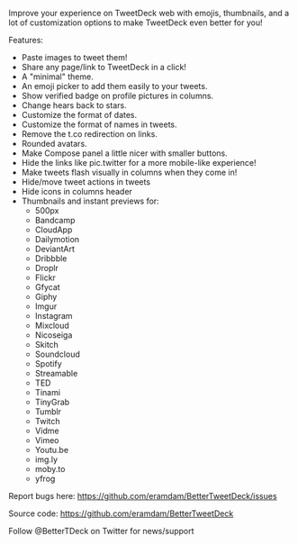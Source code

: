 Improve your experience on TweetDeck web with emojis, thumbnails, and a lot of customization options to make TweetDeck even better for you!

Features:

* Paste images to tweet them!
* Share any page/link to TweetDeck in a click!
* A "minimal" theme.
* An emoji picker to add them easily to your tweets.
* Show verified badge on profile pictures in columns.
* Change hears back to stars.
* Customize the format of dates.
* Customize the format of names in tweets.
* Remove the t.co redirection on links.
* Rounded avatars.
* Make Compose panel a little nicer with smaller buttons.
* Hide the links like pic.twitter for a more mobile-like experience!
* Make tweets flash visually in columns when they come in!
* Hide/move tweet actions in tweets
* Hide icons in columns header
* Thumbnails and instant previews for:
  * 500px
  * Bandcamp
  * CloudApp
  * Dailymotion
  * DeviantArt
  * Dribbble
  * Droplr
  * Flickr
  * Gfycat
  * Giphy
  * Imgur
  * Instagram
  * Mixcloud
  * Nicoseiga
  * Skitch
  * Soundcloud
  * Spotify
  * Streamable
  * TED
  * Tinami
  * TinyGrab
  * Tumblr
  * Twitch
  * Vidme
  * Vimeo
  * Youtu.be
  * img.ly
  * moby.to
  * yfrog

Report bugs here:
https://github.com/eramdam/BetterTweetDeck/issues

Source code:
https://github.com/eramdam/BetterTweetDeck

Follow @BetterTDeck on Twitter for news/support
